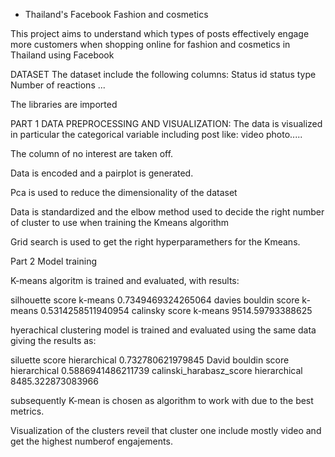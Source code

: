 - Thailand's Facebook Fashion and cosmetics 

This project aims to understand which types of posts effectively engage more customers when shopping online for fashion and cosmetics in Thailand using Facebook

DATASET
 The dataset include the following columns:
Status id
status type
Number of reactions
...

The libraries are imported

PART 1 DATA PREPROCESSING AND VISUALIZATION:
The data is visualized in particular the  categorical variable including post like: video photo.....

The column of no interest are taken off.

Data is encoded and a pairplot is generated.

Pca is used to reduce the dimensionality of the dataset

Data is standardized and the elbow method used to decide the right number of cluster to use when training the Kmeans algorithm

Grid search is used to get the right hyperparamethers for the Kmeans.

Part 2 Model training

K-means algoritm is trained and  evaluated, with results: 

silhouette score k-means  0.7349469324265064
davies bouldin score k-means 0.5314258511940954
calinsky score k-means 9514.59793388625

hyerachical clustering model is trained  and evaluated using the same data giving the results as:

siluette score hierarchical  0.732780621979845
David bouldin score hierarchical 0.5886941486211739
calinski_harabasz_score hierarchical 8485.322873083966

subsequently K-mean is chosen as algorithm to work with due to the best metrics.

Visualization of the clusters reveil that cluster one include mostly video and get the highest numberof engajements.
